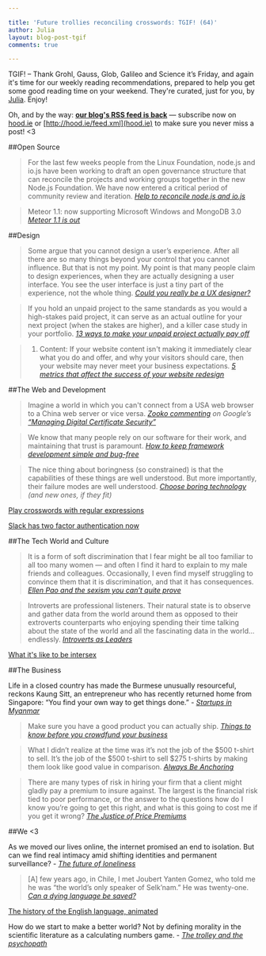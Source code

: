```yaml
---

title: 'Future trollies reconciling crosswords: TGIF! (64)'
author: Julia
layout: blog-post-tgif
comments: true

---
```



TGIF! – Thank Grohl, Gauss, Glob, Galileo and Science it’s Friday, and again it's time for our weekly reading recommendations, prepared to help you get some good reading time on your weekend. They're curated, just for you, by [Julia](http://twitter.com/juschm). Enjoy!

Oh, and by the way: <b>[our blog's RSS feed is back](http://hood.ie/feed.xml)</b> — subscribe now on [hood.ie](http://hood.ie) or [http://hood.ie/feed.xml](hood.ie) to make sure you never miss a post! <3


##Open Source

> For the last few weeks people from the Linux Foundation, node.js and io.js have been working to draft an open governance structure that can reconcile the projects and working groups together in the new Node.js Foundation. We have now entered a critical period of community review and iteration. <cite>[Help to reconcile node.js and io.js](https://medium.com/node-js-javascript/help-us-reconcile-node-js-and-io-js-c060a9ec1bd4)</cite>

> Meteor 1.1: now supporting Microsoft Windows and MongoDB 3.0 <cite>[Meteor 1.1 is out](https://www.meteor.com/blog/2015/03/31/meteor-11-microsoft-windows-mongodb-30)</cite>

##Design

> Some argue that you cannot design a user’s experience. After all there are so many things beyond your control that you cannot influence. But that is not my point. My point is that many people claim to design experiences, when they are actually designing a user interface. You see the user interface is just a tiny part of the experience, not the whole thing. <cite>[Could you really be a UX designer?](http://www.webdesignerdepot.com/2015/03/could-you-really-be-a-ux-designer/)</cite>

> If you hold an unpaid project to the same standards as you would a high-stakes paid project, it can serve as an actual outline for your next project (when the stakes are higher), and a killer case study in your portfolio. <cite>[13 ways to make your unpaid project actually pay off](http://mashable.com/2015/03/28/ways-unpaid-project-pay-off)</cite>

> 1. Content: If your website content isn't making it immediately clear what you do and offer, and why your visitors should care, then your website may never meet your business expectations. <cite>[5 metrics that affect the success of your website redesign](http://mashable.com/2015/03/31/website-redesign-success)</cite>

##The Web and Development

> Imagine a world in which you can't connect from a USA web browser to a China web server or vice versa. <cite>[Zooko commenting](https://twitter.com/zooko/status/583517021108711424) on Google’s [“Managing Digital Certificate Security”](http://googleonlinesecurity.blogspot.de/2015/03/maintaining-digital-certificate-security.html)</cite>


> We know that many people rely on our software for their work, and maintaining that trust is paramount. <cite>[How to keep framework development simple and bug-free](http://www.smashingmagazine.com/2015/03/27/simple-real-and-bug-free-foundation-development/)</cite>

> The nice thing about boringness (so constrained) is that the capabilities of these things are well understood. But more importantly, their failure modes are well understood.  <cite>[Choose boring technology](http://mcfunley.com/choose-boring-technology) (and new ones, if they fit)</cite>

[Play crosswords with regular expressions](http://regexcrossword.com/challenges/hamlet/puzzles/1)

[Slack has two factor authentication now](http://slackhq.com/post/114696167740/march-2015-security-incident-and-launch-of-2fa)


##The Tech World and Culture

> It is a form of soft discrimination that I fear might be all too familiar to all too many women — and often I find it hard to explain to my male friends and colleagues. Occasionally, I even find myself struggling to convince them that it is discrimination, and that it has consequences. <cite>[Ellen Pao and the sexism you can’t quite prove](http://nymag.com/daily/intelligencer/2015/03/ellen-pao-and-the-sexism-you-cant-quite-prove.html)</cite>

> Introverts are professional listeners. Their natural state is to observe and gather data from the world around them as opposed to their extroverts counterparts who enjoying spending their time talking about the state of the world and all the fascinating data in the world… endlessly. <cite>[Introverts as Leaders](http://randsinrepose.com/links/2015/04/02/introverts-as-leaders-briefly/)</cite>

[What it's like to be intersex](https://www.youtube.com/watch?v=cAUDKEI4QKI)


##The Business

>
Life in a closed country has made the Burmese unusually resourceful, reckons Kaung Sitt, an entrepreneur who has recently returned home from Singapore: “You find your own way to get things done.” - <cite>[Startups in Myanmar](http://www.economist.com/news/business/21647318-startup-culture-germinates-unlikely-place-land-temples-and-tech)</cite>

> Make sure you have a good product you can actually ship. <cite>[Things to know before you crowdfund your business](http://readwrite.com/#!/2015/03/30/crowdfunding-what-you-need-to-know)</cite>

> What I didn’t realize at the time was it’s not the job of the $500 t-shirt to sell. It’s the job of the $500 t-shirt to sell $275 t-shirts by making them look like good value in comparison. <cite>[Always Be Anchoring](https://www.winwithoutpitching.com/always-be-anchoring/)</cite>

> There are many types of risk in hiring your firm that a client might gladly pay a premium to insure against. The largest is the financial risk tied to poor performance, or the answer to the questions how do I know you’re going to get this right, and what is this going to cost me if you get it wrong? <cite>[The Justice of Price Premiums](https://www.winwithoutpitching.com/justice-of-price-premiums/)</cite>

##We <3

>
As we moved our lives online, the internet promised an end to isolation. But can we find real intimacy amid shifting identities and permanent surveillance? - <cite>[The future of loneliness](http://www.theguardian.com/society/2015/apr/01/future-of-loneliness-internet-isolation)</cite>

> [A] few years ago, in Chile, I met Joubert Yanten Gomez, who told me he was “the world’s only speaker of Selk’nam.” He was twenty-one. <cite>[Can a dying language be saved?](http://www.newyorker.com/magazine/2015/03/30/a-loss-for-words)</cite>

[The history of the English language, animated](https://youtu.be/H3r9bOkYW9s)

>
How do we start to make a better world? Not by defining morality in the scientific literature as a calculating numbers game. - <cite>[The trolley and the psychopath](http://www.lastwordonnothing.com/2015/03/27/the-trolley-and-the-psychopath/)

